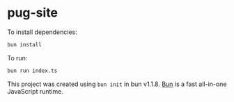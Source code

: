 # pug-site

To install dependencies:

```bash
bun install
```

To run:

```bash
bun run index.ts
```

This project was created using `bun init` in bun v1.1.8. [Bun](https://bun.sh) is a fast all-in-one JavaScript runtime.
